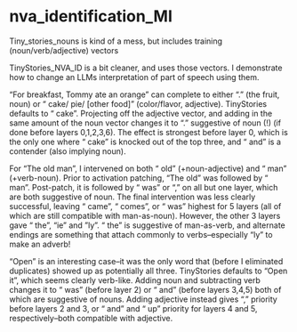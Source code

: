 # nva_identification_MI

Tiny_stories_nouns is kind of a mess, but includes training (noun/verb/adjective) vectors

TinyStories_NVA_ID is a bit cleaner, and uses those vectors. I demonstrate how to change an LLMs interpretation of part of speech using them.

“For breakfast, Tommy ate an orange” can complete to either “.” (the fruit, noun) or “ cake/ pie/ [other food]” (color/flavor, adjective). TinyStories defaults to “ cake”. Projecting off the adjective vector, and adding in the same amount of the noun vector changes it to “.” suggestive of noun (!) (if done before layers 0,1,2,3,6). The effect is strongest before layer 0, which is the only one where “ cake” is knocked out of the top three, and “ and” is a contender (also implying noun).

For “The old man”, I intervened on both “ old” (+noun-adjective) and “ man” (+verb-noun). Prior to activation patching, “The old” was followed by “ man”. Post-patch, it is followed by “ was” or “,” on all but one layer, which are both suggestive of noun. The final intervention was less clearly successful, leaving “ came”, “ comes”, or “ was” highest for 5 layers (all of which are still compatible with man-as-noun). However, the other 3 layers gave “ the”, “ie” and ”ly”. “ the” is suggestive of man-as-verb, and alternate endings are something that attach commonly to verbs–especially “ly” to make an adverb!

“Open” is an interesting case–it was the only word that (before I eliminated duplicates) showed up as potentially all three. TinyStories defaults to “Open it”, which seems clearly verb-like. Adding noun and subtracting verb changes it to “ was” (before layer 2) or “ and” (before layers 3,4,5) both of which are suggestive of nouns. Adding adjective instead gives “,” priority before layers 2 and 3, or “ and” and “ up” priority for layers 4 and 5, respectively–both compatible with adjective.
